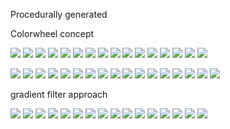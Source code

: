 
Procedurally generated

Colorwheel concept

![](v2_3color2.svg)
![](v2_3color3.svg)
![](v2_3color4.svg)
![](v2_3color5.svg)
![](v2_2color2.svg)
![](v2_2color3.svg)
![](v2_2color4.svg)
![](v2_2color5.svg)
![](v2_1color2.svg)
![](v2_1color3.svg)
![](v2_1color4.svg)
![](v2_1color5.svg)
![](v2_0color2.svg)
![](v2_0color3.svg)
![](v2_0color4.svg)
![](v2_0color5.svg)

![](v2_3color5.svg)
![](v2_3color2.svg)
![](v2_3color3.svg)
![](v2_3color4.svg)
![](v2_3color5.svg)
![](v2_2color2.svg)
![](v2_2color3.svg)
![](v2_2color4.svg)
![](v2_2color5.svg)
![](v21color2.svg)
![](v21color3.svg)
![](v21color4.svg)
![](v21color5.svg)
![](v2_0color2.svg)
![](v2_0color3.svg)
![](v2_0color4.svg)
![](v2_0color5.svg)

gradient filter approach

![](output_3color2.svg)
![](output_3color3.svg)
![](output_3color4.svg)
![](output_3color5.svg)
![](output_2color2.svg)
![](output_2color3.svg)
![](output_2color4.svg)
![](output_2color5.svg)
![](output_1color2.svg)
![](output_1color3.svg)
![](output_1color4.svg)
![](output_1color5.svg)
![](output_0color2.svg)
![](output_0color3.svg)
![](output_0color4.svg)
![](output_0color5.svg)
